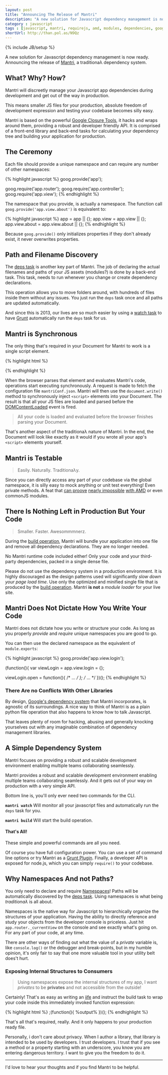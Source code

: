 ```yaml
---
layout: post
title: "Announcing The Release of Mantri"
description: "A new solution for Javascript dependency management is now ready. Announcing the release of Mantri, a traditionaλ dependency system."
category : javascript
tags : [javascript, mantri, requirejs, amd, modules, dependencies, google closure]
shortUrl: http://than.pol.as/N9Qz
---
```

{% include JB/setup %}

A new solution for Javascript dependency management is now ready. Announcing the release of [Mantri][], a traditionaλ dependency system.

## What? Why? How?

Mantri will discreetly manage your Javascript app dependencies during development and get out of the way in production.

This means smaller JS files for your production, absolute freedom of development expression and testing your codebase becomes silly easy.

Mantri is based on the powerful [Google Closure Tools][closure-tools], it hacks and wraps around them, providing a robust and developer friendly API. It is comprised of a front-end library and back-end tasks for calculating your dependency tree and building your application for production.

## The Ceremony

Each file should provide a unique namespace and can require any number of other namespaces:

{% highlight javascript %}
goog.provide('app');

goog.require('app.router');
goog.require('app.controller');
goog.require('app.view');
{% endhighlight %}

The namespace that you provide, is actually a namespace. The function call `goog.provide('app.view.about')` is equivalent to:

{% highlight javascript %}
app = app || {};
app.view = app.view || {};
app.view.about = app.view.about || {};
{% endhighlight %}

Because `goog.provide()` only initializes properties if they don't already exist, it never overwrites properties.

## Path and Filename Discovery

The [deps task][] is another key part of Mantri. The job of declaring the actual filenames and paths of your JS assets (modules?) is done by a back-end task. This task, needs to run whenever you change or create dependency declarations.

This operation allows you to move folders around, with hundreds of files inside them without any issues. You just run the `deps` task once and all paths are updated automatically.

And since this is 2013, our lives are so much easier by using a [watch task][] to have [Grunt][] automatically run the `deps` task for us.

## Mantri is Synchronous

The only thing that's required in your Document for Mantri to work is a single script element.

{% highlight html %}
<script src="js/libs/mantri.web.js"></script>
{% endhighlight %}

When the browser parses that element and evaluates Mantri's code, operations start executing synchronously. A request is made to fetch the configuration file `mantriConf.json`. Mantri will then use the `document.write()` method to synchronously inject `<script>` elements into your Document. The result is that all your JS files are loaded and parsed before the [DOMContentLoaded][] event is fired.

> All your code is loaded and evaluated before the browser finishes parsing your Document.

That's another aspect of the traditionaλ nature of Mantri. In the end, the Document will look like exactly as it would if you wrote all your app's `<script>` elements yourself.

## Mantri is Testable

> Easily. Naturally. Traditionaλy.

Since you can directly access any part of your codebase via the global namespace, it is silly easy to mock anything or unit test everything! Even private methods. A feat that [can proove][amd-test-comment] [nearly impossible][amd-test-issue] [with AMD][amd-test-project] or even commonJS modules.

## There Is Nothing Left in Production But Your Code

> Smaller. Faster. Awesommmnerz.

During the [build operation][], Mantri will bundle your application into one file and remove all dependency declarations. They are no longer needed.

No Mantri runtime code included either! Only your code and your third-party dependencies, packed in a single dense file.

Please do not use the dependency system in a production environment. It is highly discouraged as the design patterns used will significantly *slow down your page load time*. Use only the optimized and minified single file that is produced by the [build operation][]. Mantri **is not** a *module loader* for your live site.

## Mantri Does Not Dictate How You Write Your Code

Mantri does not dictate how you write or structure your code. As long as you properly *provide* and *require* unique namespaces you are good to go.

You can then use the declared namespace as the equivalent of `module.exports`:

{% highlight javascript %}
goog.provide('app.view.login');

(function(){
  var viewLogin = app.view.login = {};

  viewLogin.open = function(){ /* ... */ };
  /* ... */
})();
{% endhighlight %}

### There Are no Conflicts With Other Libraries

By design, [Google's dependency system][calcdeps] that Mantri incorporates, is agnostic of its surroundings. A nice way to think of Mantri is as a plain python file operation that also happens to know how to talk Javascript.

That leaves plenty of room for hacking, abusing and generally knocking yourselves out with any imaginable combination of dependency management libraries.

## A Simple Dependency System

Mantri focuses on providing a robust and scalable development environment enabling multiple teams collaborating seamlessly.

Mantri provides a robust and scalable development environment enabling multiple teams collaborating seamlessly. And it gets out of your way on production with a very simple API.

Bottom line is, you'll only ever need two commands for the CLI.

**`mantri watch`** Will monitor all your javascript files and automatically run the `deps` task for you.

**`mantri build`** Will start the build operation.

#### That's All!

These simple and powerful commands are all you need.

Of course you have full configuration power. You can use a set of command line options or try Mantri as a [Grunt Plugin][]. Finally, a developer API is exposed for node.js, which you can simply `require()` to your codebase.

## Why Namespaces And not Paths?

You only need to declare and require [Namespaces][]! Paths will be automatically discovered by the [deps task][]. Using namespaces is what being *traditionaλ* is all about.

Namespaces is the native way for Javascript to hierarchically organize the structures of your application. Having the ability to directly reference and study your objects from the developer console is priceless. Just hit `app.router._currentView` on the console and see exactly what's going on. For any part of your code, at any time.

There are other ways of finding out what the value of a *private* variable is, like `console.log()` or the debugger and break-points, but in my humble opinion, it's only fair to say that one more valuable tool in your utility belt does't hurt.

### Exposing Internal Structures to Consumers

> Using namespaces expose the internal structures of my app, I want *privates* to be **privates** and not accessible from the outside!

Certainly! That's as easy as writing an [iife][] and instruct the build task to wrap your code inside this immediately invoked function expression:

{% highlight html %}
;(function(){ %output% })();
{% endhighlight %}

That's all that's required, really. And it only happens to your production ready file.

Personally, i don't care about privacy. When I author a library, that library is intended to be used by developers. I trust developers. I trust that if you see a method or a property starting with an underscore, you know you are entering dangerous territory. I want to give you the freedom to do it.

---

I'd love to hear your thoughts and if you find Mantri to be helpful.


[amd]: https://github.com/amdjs/amdjs-api/wiki/AMD "Wikipedia :: The Asynchronous Module Definition (**AMD**) API"
[mantri]: https://github.com/thanpolas/mantri "Mantri - Traditionaλ Dependency System"
[amd-post]: http://thanpol.as/javascript/why-i-dont-like-amd-and-what-i-will-do-about-it/ "Blog post: Why I Don't Like AMD And What I Will Do About It"
[amd-post-like]: http://thanpol.as/javascript/why-i-dont-like-amd-and-what-i-will-do-about-it/#amd_is_not_focused_on_solving_dependencies "Blog post: Why I Don't Like AMD And What I Will Do About It"
[amd-post-plan]: http://thanpol.as/javascript/why-i-dont-like-amd-and-what-i-will-do-about-it/#what_i_plan_on_doing_about_it "Blog post: Why I Don't Like AMD And What I Will Do About It"
[closure-tools]: https://developers.google.com/closure/ "Google Closure Tools"
[namespaces]: http://addyosmani.com/blog/essential-js-namespacing/ "Essential JavaScript Namespacing Patterns"
[watch task]: https://github.com/gruntjs/grunt-contrib-watch "Grunt's contrib watch task"
[iife]: http://benalman.com/news/2010/11/immediately-invoked-function-expression/ "Immediately-Invoked Function Expression (IIFE)"
[DOMContentLoaded]: https://developer.mozilla.org/en-US/docs/Mozilla_event_reference/DOMContentLoaded_(event) "MDN DOMContentLoaded event"
[calcdeps]: https://developers.google.com/closure/library/docs/calcdeps "Google's Dependency Calculation Script for Closure Compiler"
[Grunt Plugin]: http://gruntjs.com/plugins "Grunt plugins"
[mantri-npm]: https://npmjs.org/package/mantri "Mantri on npm"
[grunt]: http://gruntjs.com/
[build operation]: https://github.com/thanpolas/mantri/wiki/Grunt-Task-mantriBuild "Grunt Task mantriBuild"
[deps task]: https://github.com/thanpolas/mantri/wiki/Grunt-Task-mantriDeps "Grunt Task mantriDeps"
[amd-test-issue]: https://github.com/iammerrick/Squire.js "Cannot properly test modules that export a constructor"
[amd-test-project]: https://github.com/iammerrick/Squire.js "Your friendly dependency injector for testing Require.js modules."
[amd-test-comment]: http://thanpol.as/javascript/why-i-dont-like-amd-and-what-i-will-do-about-it/#comment-787464206 "State of AMD testing by jrburke"
